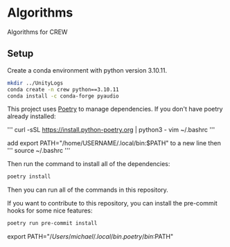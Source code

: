 # Algorithms
Algorithms for CREW

## Setup

Create a conda environment with python version 3.10.11.
```bash
mkdir ../UnityLogs
conda create -n crew python==3.10.11
conda install -c conda-forge pyaudio
```


This project uses [Poetry](https://python-poetry.org/) to manage dependencies. If you don't have poetry already installed:

'''
curl -sSL https://install.python-poetry.org | python3 -
vim ~/.bashrc
'''

add export PATH="/home/USERNAME/.local/bin:$PATH" to a new line
then 
'''
source ~/.bashrc
'''


Then run the command to install all of the dependencies:
```bash
poetry install
```
<!-- 
Then to activate the shell run the following command:
```bash
poetry shell
``` -->

Then you can run all of the commands in this repository.

If you want to contribute to this repository, you can install the pre-commit hooks for some nice features:
```bash
poetry run pre-commit install
```

export PATH="$/Users/michael/.local/bin.poetry/bin:$PATH"